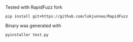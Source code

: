 Tested with RapidFuzz fork 

`pip install git+https://github.com/lokjunneo/RapidFuzz`

Binary was generated with

`pyinstaller test.py`
